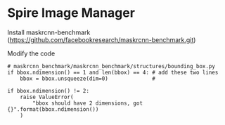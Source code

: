 # Spire Image Manager
Install maskrcnn-benchmark (https://github.com/facebookresearch/maskrcnn-benchmark.git)

Modify the code
```
# maskrcnn_benchmark/maskrcnn_benchmark/structures/bounding_box.py
if bbox.ndimension() == 1 and len(bbox) == 4: # add these two lines
    bbox = bbox.unsqueeze(dim=0)              #

if bbox.ndimension() != 2:
    raise ValueError(
        "bbox should have 2 dimensions, got {}".format(bbox.ndimension())
    )
```
